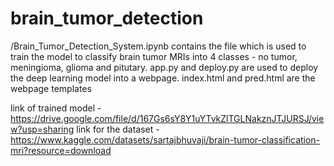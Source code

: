 # brain_tumor_detection
/Brain_Tumor_Detection_System.ipynb contains the file which is used to train the model to classify brain tumor MRIs into 4 classes - no tumor, meningioma, glioma and pitutary. 
app.py and deploy.py are used to deploy the deep learning model into a webpage. index.html and pred.html are the webpage templates

link of trained model - https://drive.google.com/file/d/167Gs6sY8Y1uYTvkZlTGLNakznJTJURSJ/view?usp=sharing
link for the dataset - https://www.kaggle.com/datasets/sartajbhuvaji/brain-tumor-classification-mri?resource=download
